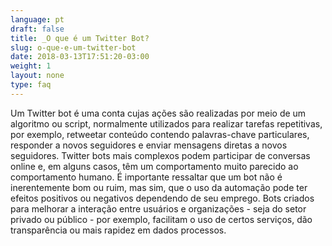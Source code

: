 ```yaml
---
language: pt
draft: false
title: _O que é um Twitter Bot?
slug: o-que-e-um-twitter-bot
date: 2018-03-13T17:51:20-03:00
weight: 1
layout: none
type: faq
---
```

Um Twitter bot é uma conta cujas ações são realizadas por meio de um algoritmo ou script, normalmente utilizados para realizar tarefas repetitivas, por exemplo, retweetar conteúdo contendo palavras-chave particulares, responder a novos seguidores e enviar mensagens diretas a novos seguidores. Twitter bots mais complexos podem participar de conversas online e, em alguns casos, têm um comportamento muito parecido ao comportamento humano. É importante ressaltar que um bot não é inerentemente bom ou ruim, mas sim, que o uso da automação pode ter efeitos positivos ou negativos dependendo de seu emprego. Bots criados para melhorar a interação entre usuários e organizações - seja do setor privado ou público - por exemplo, facilitam o uso de certos serviços, dão transparência ou mais rapidez em dados processos.
